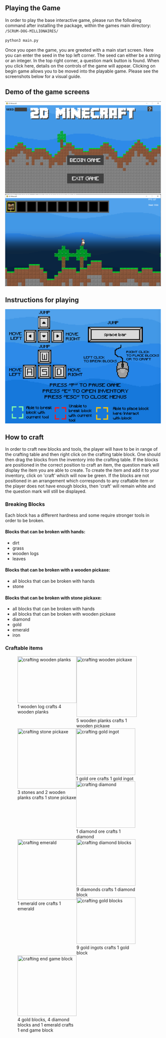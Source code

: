 ## Playing the Game
In order to play the base interactive game, please run the following command after installing the package, within the games main directory: `/SCRUM-DOG-MILLIONAIRES/`

```py
python3 main.py 
```
Once you open the game, you are greeted with a main start screen. 
Here you can enter the seed in the top left corner. The seed can either be a string or an integer. 
In the top right corner, a question mark button is found. When you click here, details on the controls of the game will appear. 
Clicking on begin game allows you to be moved into the playable game.
Please see the screenshots below for a visual guide. 

## Demo of the game screens
![StartScreen](assets/StartScreen.png "Start Screen")  
![MainGame](assets/PlayGame.png "Playing the game")

## Instructions for playing
![Instructions](assets/GameInfo2.png "Playing the game")

## How to craft
In order to craft new blocks and tools, the player will have to be in range of the crafting table and then right click on the crafting table block. One should then drag the blocks from the inventory into the crafting table. If the blocks are positioned in the correct position to craft an item, the question mark will display the item you are able to create. To create the item and add it to your inventory, click on 'craft' which will now be green.
If the blocks are not positioned in an arrangement which corresponds to any craftable item or the player does not have enough blocks, then 'craft' will remain white and the question mark will still be displayed.

### Breaking Blocks
Each block has a different hardness and some require stronger tools in order to be broken. 

#### Blocks that can be broken with hands:
- dirt
- grass
- wooden logs
- leaves

#### Blocks that can be broken with a wooden pickaxe:
- all blocks that can be broken with hands
- stone

#### Blocks that can be broken with stone pickaxe:
- all blocks that can be broken with hands
- all blocks that can be broken with wooden pickaxe
- diamond
- gold
- emerald
- iron
 
### Craftable items
<figure>
    <div style="float:left" >
      <img src="../assets/1.png" title="crafting wooden planks" width="190.5" height="150">
      <figcaption style="word-wrap: break-word; inline-size: 190px; " >1 wooden log crafts 4 wooden planks</figcaption>
    </div>
    <space>
    <div style="float:left" >
        <img src="../assets/2.png" title="crafting wooden pickaxe" width="195" height="195">
        <figcaption style="word-wrap: break-word; inline-size: 190px; ">5 wooden planks crafts 1 wooden pickaxe</figcaption>
    </div>
    <space>
    <div style="float:left" >
       <img src="../assets/3.png" title= "crafting stone pickaxe" width="189.5" height="194">
       <figcaption style="word-wrap: break-word; inline-size: 190px; ">3 stones and 2 wooden planks crafts 1 stone pickaxe</figcaption>
    </div>
</figure>

<figure>
    <div style="float:left" >
      <img src="../assets/4.png" title="crafting gold ingot" width="191" height="150">
      <figcaption style="word-wrap: break-word; inline-size: 190px; " >1 gold ore crafts 1 gold ingot</figcaption>
    </div>
    <space>
    <div style="float:left" >
        <img src="../assets/5.png" title="crafting diamond" width="191" height="150">
        <figcaption style="word-wrap: break-word; inline-size: 190px; ">1 diamond ore crafts 1 diamond</figcaption>
    </div>
    <space>
    <div style="float:left" >
       <img src="../assets/6.png" title= "crafting emerald" width="191" height="195">
       <figcaption style="word-wrap: break-word; inline-size: 190px; ">1 emerald ore crafts 1 emerald</figcaption>
    </div>
</figure>

<figure>
    <div style="float:left" >
      <img src="../assets/8.png" title="crafting diamond blocks" width="191" height="150">
      <figcaption style="word-wrap: break-word; inline-size: 190px; " >9 diamonds crafts 1 diamond block</figcaption>
    </div>
    <space>
    <div style="float:left" >
        <img src="../assets/9.png" title="crafting gold blocks" width="191" height="150">
        <figcaption style="word-wrap: break-word; inline-size: 190px; ">9 gold ingots crafts 1 gold block</figcaption>
    </div>
    <space>
    <div style="float:left" >
       <img src="../assets/10.png" title= "crafting end game block" width="191" height="195">
       <figcaption style="word-wrap: break-word; inline-size: 190px; ">4 gold blocks, 4 diamond blocks and 1 emerald crafts 1 end game block</figcaption>
    </div>
</figure>